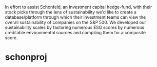  In effort to assist Schonfeld, an investment capital hedge-fund, with their stock picks through the lens of sustainability 
 we'd like to create a database/platform through which their investment teams can view the overall sustainability of companies on the S&P 500. 
 We developed our sustainability scales by factoring numerous ESG scores by numerous creditable environmental sources and compiling them for a composite score.
# schonproj
